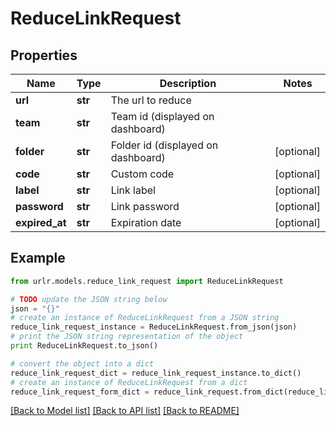 # ReduceLinkRequest


## Properties

Name | Type | Description | Notes
------------ | ------------- | ------------- | -------------
**url** | **str** | The url to reduce | 
**team** | **str** | Team id (displayed on dashboard) | 
**folder** | **str** | Folder id (displayed on dashboard) | [optional] 
**code** | **str** | Custom code | [optional] 
**label** | **str** | Link label | [optional] 
**password** | **str** | Link password | [optional] 
**expired_at** | **str** | Expiration date | [optional] 

## Example

```python
from urlr.models.reduce_link_request import ReduceLinkRequest

# TODO update the JSON string below
json = "{}"
# create an instance of ReduceLinkRequest from a JSON string
reduce_link_request_instance = ReduceLinkRequest.from_json(json)
# print the JSON string representation of the object
print ReduceLinkRequest.to_json()

# convert the object into a dict
reduce_link_request_dict = reduce_link_request_instance.to_dict()
# create an instance of ReduceLinkRequest from a dict
reduce_link_request_form_dict = reduce_link_request.from_dict(reduce_link_request_dict)
```
[[Back to Model list]](../README.md#documentation-for-models) [[Back to API list]](../README.md#documentation-for-api-endpoints) [[Back to README]](../README.md)


